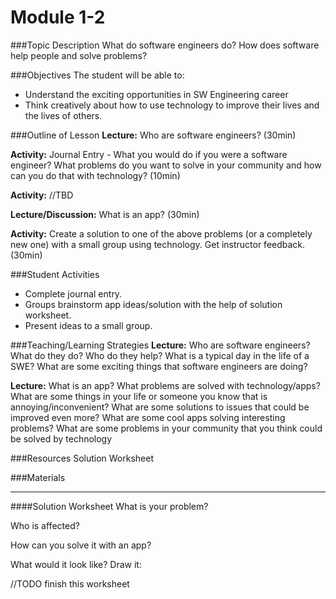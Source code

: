 # Module 1-2

###Topic Description
What do software engineers do? How does software help people and solve problems?

###Objectives
The student will be able to:
- Understand the exciting opportunities in SW Engineering career
- Think creatively about how to use technology to improve their lives and the lives of others.

###Outline of Lesson
**Lecture:** Who are software engineers?  (30min)

**Activity:** Journal Entry - What you would do if you were a software engineer? What problems do you want to solve in your community and how can you do that with technology? (10min)

**Activity:** //TBD

**Lecture/Discussion:** What is an app?  (30min)

**Activity:** Create a solution to one of the above problems (or a completely new one) with a small group using technology. Get instructor feedback. (30min)

###Student Activities
- Complete journal entry.
- Groups brainstorm app ideas/solution with the help of solution worksheet.
- Present ideas to a small group.

###Teaching/Learning Strategies
**Lecture:** Who are software engineers? What do they do? Who do they help? What is a typical day in the life of a SWE? What are some exciting things that software engineers are doing?

**Lecture:** What is an app? What problems are solved with technology/apps? What are some things in your life or someone you know that is annoying/inconvenient? What are some solutions to issues that could be improved even more? What are some cool apps solving interesting problems? What are some problems in your community that you think could be solved by technology

###Resources
Solution Worksheet

###Materials

---

####Solution Worksheet
What is your problem?

Who is affected?

How can you solve it with an app?

What would it look like? Draw it:

//TODO finish this worksheet

